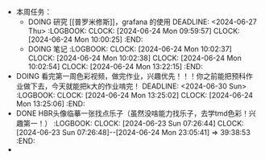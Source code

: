 - 本周任务：
	- DOING 研究 [[普罗米修斯]]，grafana 的使用
	  DEADLINE: <2024-06-27 Thu>
	  :LOGBOOK:
	  CLOCK: [2024-06-24 Mon 09:59:57]
	  CLOCK: [2024-06-24 Mon 10:00:25]
	  :END:
	- DOING 笔记
	  :LOGBOOK:
	  CLOCK: [2024-06-24 Mon 10:02:37]
	  CLOCK: [2024-06-24 Mon 10:02:38]
	  CLOCK: [2024-06-24 Mon 10:02:54]
	  CLOCK: [2024-06-24 Mon 13:22:15]
	  :END:
- DOING 看完第一周色彩视频，做完作业，兴趣优先！！！你之前能把预科作业做下去，今天就能把k大的作业啃完！
  DEADLINE: <2024-06-30 Sun>
  :LOGBOOK:
  CLOCK: [2024-06-24 Mon 13:25:02]
  CLOCK: [2024-06-24 Mon 13:25:06]
  :END:
- DONE HBR头像临摹一张找点乐子（虽然没啥能力找乐子，去学tmd色彩！兴趣第一！）
  :LOGBOOK:
  CLOCK: [2024-06-23 Sun 07:26:44]
  CLOCK: [2024-06-23 Sun 07:26:48]--[2024-06-24 Mon 23:05:41] =>  39:38:53
  :END:
-